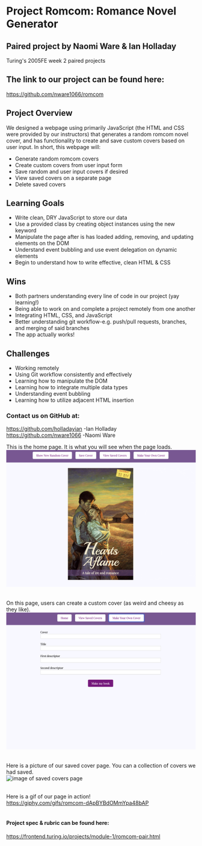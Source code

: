 # Project Romcom: Romance Novel Generator
## Paired project by Naomi Ware & Ian Holladay
Turing's 2005FE week 2 paired projects

## The link to our project can be found here:
https://github.com/nware1066/romcom

## Project Overview
We designed a webpage using primarily JavaScript (the HTML and CSS were provided by our instructors) that generates a random romcom novel cover, and has functionality to create and save custom covers based on user input.
In short, this webpage will:
- Generate random romcom covers
- Create custom covers from user input form
- Save random and user input covers if desired
- View saved covers on a separate page
- Delete saved covers

## Learning Goals
- Write clean, DRY JavaScript to store our data
- Use a provided class by creating object instances using the new keyword
- Manipulate the page after is has loaded adding, removing, and updating elements on the DOM
- Understand event bubbling and use event delegation on dynamic elements
- Begin to understand how to write effective, clean HTML & CSS

## Wins
- Both partners understanding every line of code in our project (yay learning!)
- Being able to work on and complete a project remotely from one another
- Integrating HTML, CSS, and JavaScript
- Better understanding git workflow-e.g. push/pull requests, branches, and merging of said branches
- The app actually works!

## Challenges
- Working remotely
- Using Git workflow consistently and effectively
- Learning how to manipulate the DOM
- Learning how to integrate multiple data types
- Understanding event bubbling
- Learning how to utilize adjacent HTML insertion

### Contact us on GitHub at:
https://github.com/holladayian -Ian Holladay  
https://github.com/nware1066 -Naomi Ware



This is the home page. It is what you will see when the page loads.<br />
![image of home page](/readmePictures/homeView.png)<br />
<br />

On this page, users can create a custom cover (as weird and cheesy as they like).<br />
![image of form page](/readmePictures/formView.png)<br />
<br />

Here is a picture of our saved cover page. You can a collection of covers we had saved.<br />
![image of saved covers page](/readmePictures/viewSavedCovers.png)<br />
<br />

Here is a gif of our page in action!<br />
https://giphy.com/gifs/romcom-dApBYBdOMmYpa48bAP<br />
<br />

#### Project spec & rubric can be found here:
https://frontend.turing.io/projects/module-1/romcom-pair.html
